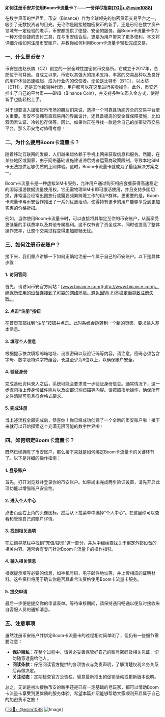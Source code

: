 **如何注册币安并使用Boom卡流量卡？——一份详尽指南[[TG💪+ @esim1088](https://t.me/s/esim1088)]**

在数字货币的世界里，币安（Binance）作为全球领先的加密货币交易平台之一，吸引了无数投资者的目光。无论你是刚接触加密货币的新手，还是已经在数字资产领域有一定经验的老手，币安都提供了便捷、安全的服务。而Boom卡流量卡作为一种方便快捷的支付工具，在与币安结合后，更是为用户带来了更多便利。本文将详细介绍如何注册币安账户，并教你如何利用Boom卡流量卡轻松完成交易。

### 一、什么是币安？

币安是由赵长鹏（CZ）创立的一家全球性加密货币交易所。它成立于2017年，总部位于马耳他。自成立以来，币安以其强大的技术支持、丰富的交易品种以及良好的用户体验迅速崛起，成为行业内的佼佼者。无论是比特币（BTC）、以太坊（ETH），还是其他数百种代币，用户都可以在这里进行买卖操作。此外，币安还推出了自己的平台币——BNB（Binance Coin），并支持多种法币入金方式，使得新手也能轻松上手。

对于想要进入加密货币市场的朋友们来说，选择一个可靠且功能齐全的交易平台至关重要。币安不仅拥有直观易用的界面设计，还具备极高的安全性保障措施，比如双因素认证、冷钱包存储等。因此，如果你正在寻找一款适合自己的加密货币交易平台，那么币安绝对值得考虑！

### 二、为什么要用Boom卡流量卡？

随着移动互联网的发展，人们越来越依赖于手机上网来获取信息和服务。然而，在某些地区或国家，由于网络基础设施建设滞后或者运营商政策限制，导致本地SIM卡无法提供足够优质的上网体验。这时，Boom卡流量卡就成为了最佳解决方案之一。

Boom卡流量卡是一种虚拟SIM卡服务，允许用户通过购买相应套餐获得高速稳定的国际漫游数据流量使用权。它无需物理SIM卡即可激活使用，并且支持多国切换，非常适合经常出国旅行或需要频繁跨境工作的用户群体。更重要的是，Boom卡流量卡与币安合作推出了一系列优惠活动，使得持有该卡的用户能够享受到更加实惠的价格折扣。

例如，当你使用Boom卡流量卡时，可以直接将其绑定至你的币安账户，从而享受更低廉的手续费率以及其他专属福利。这不仅节省了资金成本，同时也提高了整体操作效率，让整个交易过程变得更加顺畅无忧。

### 三、如何注册币安账户？

接下来，我们重点讲解一下如何正确地注册一个属于自己的币安账户。以下是具体步骤：

#### 1. 访问官网
首先，请访问币安官方网站：[www.binance.com](http://www.binance.com)。确保所使用的设备连接到了可靠的网络环境，避免因Wi-Fi不稳定而导致注册失败。

#### 2. 点击“注册”按钮
在首页顶部找到“注册”按钮并点击。此时系统会跳转到一个新的页面，要求输入基本信息。

#### 3. 填写个人信息
根据提示依次填写邮箱地址、设置密码以及验证码等内容。请注意，密码必须包含字母、数字及特殊字符组合，长度至少为8位以上，以确保账户安全。

#### 4. 验证身份
完成基础资料录入之后，系统可能会要求进一步验证身份信息。通常情况下，这一步骤包括上传身份证件照片以及面部识别扫描等内容。请按照指示操作，确保所有文件清晰可见且符合格式要求。

#### 5. 完成注册
当上述流程全部完成后，恭喜你！你已经成功创建了一个全新的币安账户啦！接下来就可以开始探索这个充满无限可能的数字世界啦！

### 四、如何绑定Boom卡流量卡？

既然已经拥有了币安账户，那么接下来就是如何绑定Boom卡流量卡的关键环节了。以下是详细的操作指南：

#### 1. 登录账户
首先，打开浏览器并登录你的币安账户。如果尚未完成两步验证设置，请先开启此项功能以增强账户安全性。

#### 2. 进入个人中心
点击页面右上角的头像图标，然后从下拉菜单中选择“个人中心”。在这里你可以查看和管理自己的账户详情。

#### 3. 找到相关选项
在左侧导航栏中找到“充值/提现”这一部分，并从中继续查找关于绑定外部设备的相关内容。通常会有专门针对Boom卡流量卡的操作指引。

#### 4. 输入相关信息
根据提示填写必要的信息，如手机号码、电子邮件地址等，并上传相应的证明材料。这些资料将用于确认你是否具备合法资格使用Boom卡流量卡服务。

#### 5. 提交申请
最后一步便是提交你的申请表单。等待审核期间，请保持通讯畅通以便及时接收来自客服人员的通知消息。

### 五、注意事项

虽然注册币安账户并绑定Boom卡流量卡的过程相对简单明了，但仍有一些细节需要注意：

- **保护隐私**：在整个过程中，请务必妥善保管好自己的账号密码及相关凭证，切勿随意透露给他人。
- **阅读条款**：仔细阅读官方提供的各项协议与免责声明，了解清楚权利义务关系后再做决定。
- **关注动态**：定期检查官方公告栏，留意最新推出的促销活动或更新版本说明。

总之，无论是初次接触币安的新手还是已有一定基础的老玩家，都可以借助Boom卡流量卡享受到更优质的服务体验。希望本篇介绍能够帮助大家顺利开启属于自己的加密货币之旅！

[[TG💪+ @esim1088](https://t.me/s/esim1088) ![Image](https://i.postimg.cc/4NQfJmqS/Snipaste-2025-05-13-00-14-12.png)]